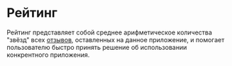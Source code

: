 # Рейтинг
Рейтинг представляет собой среднее арифметическое количества "звёзд" всех [отзывов](/features/app/review), оставленных на данное приложение, и помогает пользователю быстро принять решение об использовании конкрентного приложения.
